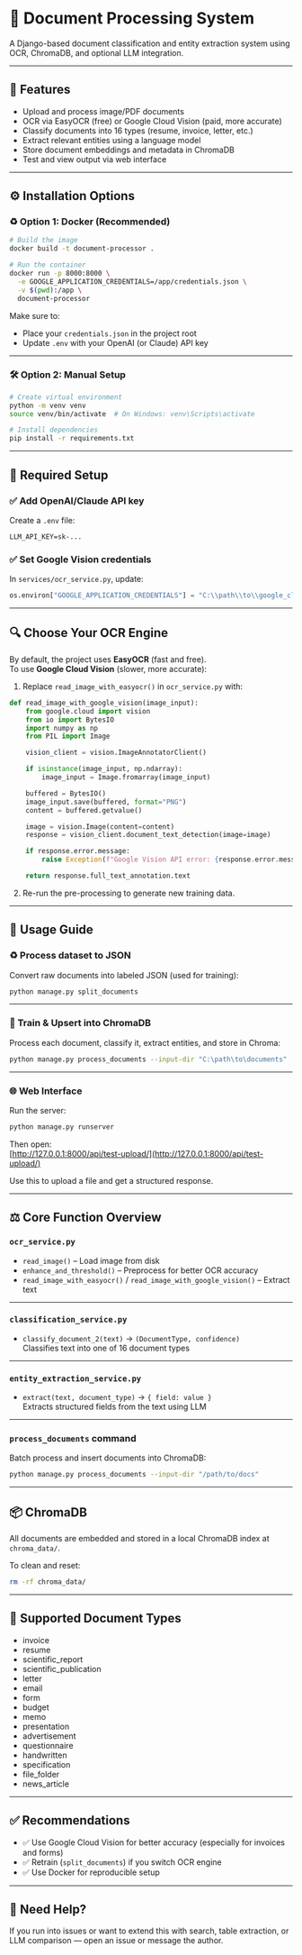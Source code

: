 # 📎 Document Processing System

A Django-based document classification and entity extraction system using OCR, ChromaDB, and optional LLM integration.

---

## 🚀 Features

- Upload and process image/PDF documents
- OCR via EasyOCR (free) or Google Cloud Vision (paid, more accurate)
- Classify documents into 16 types (resume, invoice, letter, etc.)
- Extract relevant entities using a language model
- Store document embeddings and metadata in ChromaDB
- Test and view output via web interface

---

## ⚙️ Installation Options

### ♻️ Option 1: Docker (Recommended)

```bash
# Build the image
docker build -t document-processor .

# Run the container
docker run -p 8000:8000 \
  -e GOOGLE_APPLICATION_CREDENTIALS=/app/credentials.json \
  -v $(pwd):/app \
  document-processor
```

Make sure to:

- Place your `credentials.json` in the project root
- Update `.env` with your OpenAI (or Claude) API key

---

### 🛠️ Option 2: Manual Setup

```bash
# Create virtual environment
python -m venv venv
source venv/bin/activate  # On Windows: venv\Scripts\activate

# Install dependencies
pip install -r requirements.txt
```

---

## 🔐 Required Setup

### ✅ Add OpenAI/Claude API key

Create a `.env` file:

```
LLM_API_KEY=sk-...
```

### ✅ Set Google Vision credentials

In `services/ocr_service.py`, update:

```python
os.environ["GOOGLE_APPLICATION_CREDENTIALS"] = "C:\\path\\to\\google_cloud_cred.json"
```

---

## 🔍 Choose Your OCR Engine

By default, the project uses **EasyOCR** (fast and free).\
To use **Google Cloud Vision** (slower, more accurate):

1. Replace `read_image_with_easyocr()` in `ocr_service.py` with:

```python
def read_image_with_google_vision(image_input):
    from google.cloud import vision
    from io import BytesIO
    import numpy as np
    from PIL import Image

    vision_client = vision.ImageAnnotatorClient()

    if isinstance(image_input, np.ndarray):
        image_input = Image.fromarray(image_input)

    buffered = BytesIO()
    image_input.save(buffered, format="PNG")
    content = buffered.getvalue()

    image = vision.Image(content=content)
    response = vision_client.document_text_detection(image=image)

    if response.error.message:
        raise Exception(f"Google Vision API error: {response.error.message}")

    return response.full_text_annotation.text
```

2. Re-run the pre-processing to generate new training data.

---

## 🧪 Usage Guide

### ♻️ Process dataset to JSON

Convert raw documents into labeled JSON (used for training):

```bash
python manage.py split_documents
```

---

### 🧠 Train & Upsert into ChromaDB

Process each document, classify it, extract entities, and store in Chroma:

```bash
python manage.py process_documents --input-dir "C:\path\to\documents"
```

---

### 🌐 Web Interface

Run the server:

```bash
python manage.py runserver
```

Then open:\
[http://127.0.0.1:8000/api/test-upload/](http://127.0.0.1:8000/api/test-upload/)

Use this to upload a file and get a structured response.

---

## ⚖️ Core Function Overview

### `ocr_service.py`

- `read_image()` – Load image from disk
- `enhance_and_threshold()` – Preprocess for better OCR accuracy
- `read_image_with_easyocr()` / `read_image_with_google_vision()` – Extract text

---

### `classification_service.py`

- `classify_document_2(text)` → `(DocumentType, confidence)`\
  Classifies text into one of 16 document types

---

### `entity_extraction_service.py`

- `extract(text, document_type)` → `{ field: value }`\
  Extracts structured fields from the text using LLM

---

### `process_documents` command

Batch process and insert documents into ChromaDB:

```bash
python manage.py process_documents --input-dir "/path/to/docs"
```

---

## 📦 ChromaDB

All documents are embedded and stored in a local ChromaDB index at `chroma_data/`.

To clean and reset:

```bash
rm -rf chroma_data/
```

---

## 📄 Supported Document Types

- invoice
- resume
- scientific\_report
- scientific\_publication
- letter
- email
- form
- budget
- memo
- presentation
- advertisement
- questionnaire
- handwritten
- specification
- file\_folder
- news\_article

---

## ✅ Recommendations

- ✅ Use Google Cloud Vision for better accuracy (especially for invoices and forms)
- ✅ Retrain (`split_documents`) if you switch OCR engine
- ✅ Use Docker for reproducible setup

---

## 🤛 Need Help?

If you run into issues or want to extend this with search, table extraction, or LLM comparison — open an issue or message the author.

